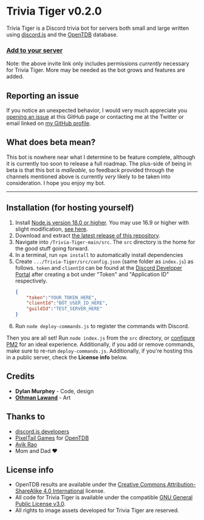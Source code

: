 # Trivia Tiger v0.2.0
Trivia Tiger is a Discord trivia bot for servers both small and large written using [discord.js](https://github.com/discordjs/discord.js) and the [OpenTDB](https://opentdb.com/) database.

### [Add to your server](https://discord.com/api/oauth2/authorize?client_id=806067587091398677&permissions=274877908992&scope=bot%20applications.commands)
Note: the above invite link only includes permissions *currently* necessary for Trivia Tiger. More may be needed as the bot grows and features are added.

## Reporting an issue
If you notice an unexpected behavior, I would very much appreciate you [opening an issue](https://github.com/DylanMurphey/Trivia-Tiger/issues/new/choose) at this GitHub page or contacting me at the Twitter or email linked on [my GitHub profile](https://github.com/DylanMurphey).

## What does beta mean?
This bot is nowhere near what I determine to be feature complete, although it is currently too soon to release a full roadmap. The plus-side of being in beta is that this bot is *malleable*, so feedback provided through the channels mentioned above is currently *very* likely to be taken into consideration. I hope you enjoy my bot.

---

## Installation (for hosting yourself)
1. Install [Node.js version 18.0 or higher](https://nodejs.org/en/). You may use 16.9 or higher with slight modification, [see here](https://github.com/DylanMurphey/Trivia-Tiger/releases/tag/v0.2.0).
2. Download and extract [the latest release of this repository](https://github.com/DylanMurphey/Trivia-Tiger/releases/latest).
3. Navigate into `/Trivia-Tiger-main/src`. The `src` directory is the home for the good stuff going forward.
4. In a terminal, run `npm install` to automatically install dependencies
5. Create `.../Trivia-Tiger/src/config.json` (same folder as `index.js`) as follows. `token` and `clientId` can be found at the [Discord Developer Portal](https://discord.com/developers/applications) after creating a bot under "Token" and "Application ID" respectively.
   ```json
   {
       "token":"YOUR_TOKEN_HERE",
       "clientId":"BOT_USER_ID_HERE",
       "guildId":"TEST_SERVER_HERE"
   }
   ```
 6. Run `node deploy-commands.js` to register the commands with Discord.

Then you are all set! Run `node index.js` from the `src` directory, or [configure PM2](https://discordjs.guide/improving-dev-environment/pm2.html) for an ideal experience. Additionally, if you add or remove commands, make sure to re-run `deploy-commands.js`. Additionally, if you're hosting this in a public server, check the **License info** below.

## Credits
* **Dylan Murphey** - Code, design
* [**Othman Lawand**](https://www.instagram.com/othlaw.ca/) - Art

## Thanks to
* [discord.js developers](https://github.com/discordjs/discord.js)
* [PixelTail Games](https://pixeltailgames.com) for [OpenTDB](https://opentdb.com/)
* [Avik Rao](https://github.com/AvikRao)
* Mom and Dad :heart:

## License info
* OpenTDB results are available under the [Creative Commons Attribution-ShareAlike 4.0 International](https://creativecommons.org/licenses/by-sa/4.0/) license. 
* All code for Trivia Tiger is available under the compatible [GNU General Public License v3.0](https://github.com/DylanMurphey/Trivia-Tiger/blob/c40fc5dd4aa2995080a7c4a04a82695ee63a8942/LICENSE).
* All rights to image assets developed for Trivia Tiger are reserved.

